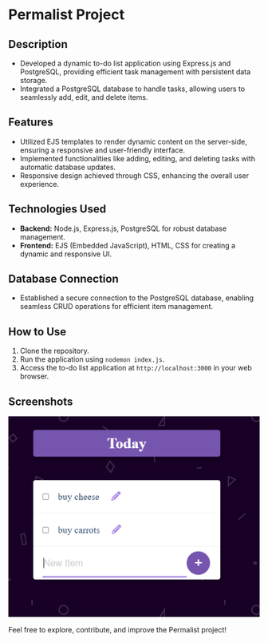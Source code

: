 # Permalist Project

## Description

- Developed a dynamic to-do list application using Express.js and PostgreSQL, providing efficient task management with persistent data storage.
- Integrated a PostgreSQL database to handle tasks, allowing users to seamlessly add, edit, and delete items.

## Features

- Utilized EJS templates to render dynamic content on the server-side, ensuring a responsive and user-friendly interface.
- Implemented functionalities like adding, editing, and deleting tasks with automatic database updates.
- Responsive design achieved through CSS, enhancing the overall user experience.

## Technologies Used

- **Backend:** Node.js, Express.js, PostgreSQL for robust database management.
- **Frontend:** EJS (Embedded JavaScript), HTML, CSS for creating a dynamic and responsive UI.

## Database Connection

- Established a secure connection to the PostgreSQL database, enabling seamless CRUD operations for efficient item management.

## How to Use

1. Clone the repository.
2. Run the application using `nodemon index.js`.
3. Access the to-do list application at `http://localhost:3000` in your web browser.

## Screenshots

![Screenshot 1](screenshots/screenshot1.png)



Feel free to explore, contribute, and improve the Permalist project!

